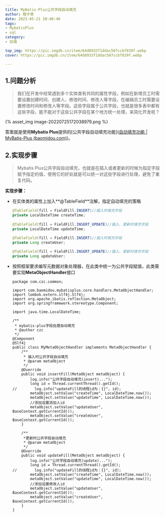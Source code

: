```yaml
---
title: MyBatis-Plus公共字段自动填充
author: 橙子草
date: 2023-05-21 10:40:40
tags:
- MybatisPlus
- sql
category:
- 后端

top_img: https://pic.imgdb.cn/item/64d8933f1ddac507ccbf839f.webp
cover: https://pic.imgdb.cn/item/64d8933f1ddac507ccbf839f.webp

---
```


## 1.问题分析

> 我们在开发中经常遇到多个实体类有共同的属性字段，例如在新增员工时需要设置创建时间、创建人、修改时间、修改人等字段，在编辑员工时需要设置修改时间和修改人等字段。这些字段属于公共字段，也就是很多表中都有这些字段，能不能对于这些公共字段在某个地方统一处理，来简化开发呢？

{% asset_img image-20220725172038979.png %}

答案就是使用**Mybatis Plus**提供的[公共字段自动填充功能]([自动填充功能 | MyBatis-Plus (baomidou.com)](https://baomidou.com/pages/4c6bcf/))。

## 2.实现步骤

> Mybatis Plus公共字段自动填充，也就是在插入或者更新的时候为指定字段赋予指定的值，使用它的好处就是可以统一对这些字段进行处理，避免了重复代码。

**实现步骤：**

- 在实体类的属性上加入**@TableField**注解，指定自动填充的策略

  ```java
  @TableField(fill = FieldFill.INSERT)//插入时填充字段
  private LocalDateTime createTime;
   
  @TableField(fill = FieldFill.INSERT_UPDATE)//插入、更新时填充字段
  private LocalDateTime updateTime;
   
  @TableField(fill = FieldFill.INSERT)//插入时填充字段
  private Long createUser;
  
  @TableField(fill = FieldFill.INSERT_UPDATE)//插入、更新时填充字段
  private Long updateUser;
  ```

- 按照框架要求编写元数据对象处理器，在此类中统一为公共字段赋值，此类需要实现**MetaObjectHandler**接口

  ```
  package com.czc.common;
  
  import com.baomidou.mybatisplus.core.handlers.MetaObjectHandler;
  import lombok.extern.slf4j.Slf4j;
  import org.apache.ibatis.reflection.MetaObject;
  import org.springframework.stereotype.Component;
  
  import java.time.LocalDateTime;
  
  /**
   * mybatis-plus字段处理自动填充
   * @author czc
   */
  @Component
  @Slf4j
  public class MyMetaObjectHandler implements MetaObjectHandler {
      /**
       * 插入时公共字段自动填充
       * @param metaObject
       */
      @Override
      public void insertFill(MetaObject metaObject) {
          log.info("公共字段自动填充(insert)...");
          long id = Thread.currentThread().getId();
  //        log.info("updateFill的线程id为：{}", id);
          metaObject.setValue("createTime", LocalDateTime.now());
          metaObject.setValue("updateTime", LocalDateTime.now());
          //添加设置添加人id
          metaObject.setValue("updateUser", BaseContext.getCurrentId());
          metaObject.setValue("createUser", BaseContext.getCurrentId());
      }
  
      /**
       *更新时公共字段自动填充
       * @param metaObject
       */
      @Override
      public void updateFill(MetaObject metaObject) {
          log.info("公共字段自动填充(update)...");
          long id = Thread.currentThread().getId();
  //        log.info("updateFill的线程id为：{}", id);
          metaObject.setValue("createTime", LocalDateTime.now());
          metaObject.setValue("updateTime", LocalDateTime.now());
          //添加设置修改人id
          metaObject.setValue("updateUser", BaseContext.getCurrentId());
          metaObject.setValue("createUser", BaseContext.getCurrentId());
      }
  }
  ```
